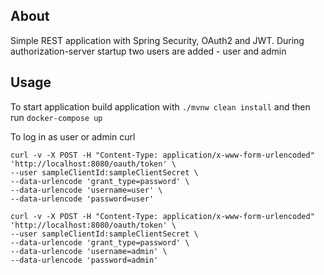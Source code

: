 ## About
Simple REST application with Spring Security, OAuth2 and JWT. 
During authorization-server startup two users are added - user and admin

## Usage
To start application build application with `./mvnw clean install` and then run `docker-compose up`

To log in as user or admin curl
```
curl -v -X POST -H "Content-Type: application/x-www-form-urlencoded" 'http://localhost:8080/oauth/token' \
--user sampleClientId:sampleClientSecret \
--data-urlencode 'grant_type=password' \
--data-urlencode 'username=user' \
--data-urlencode 'password=user'
```

```
curl -v -X POST -H "Content-Type: application/x-www-form-urlencoded" 'http://localhost:8080/oauth/token' \
--user sampleClientId:sampleClientSecret \
--data-urlencode 'grant_type=password' \
--data-urlencode 'username=admin' \
--data-urlencode 'password=admin'
```

